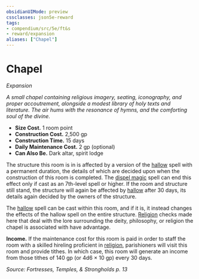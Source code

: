 ```yaml
---
obsidianUIMode: preview
cssclasses: json5e-reward
tags:
- compendium/src/5e/ft&s
- reward/expansion
aliases: ["Chapel"]
---
```

# Chapel
*Expansion*  

*A small chapel containing religious imagery, seating, iconography, and proper accoutrement, alongside a modest library of holy texts and literature. The air hums with the resonance of hymns, and the comforting soul of the divine.*

- **Size Cost.** 1 room point  
- **Construction Cost.** 2,500 gp  
- **Construction Time.** 15 days  
- **Daily Maintenance Cost.** 2 gp (optional)  
- **Can Also Be.** Dark altar, spirit lodge  

The structure this room is in is affected by a version of the [hallow](2-Mechanics/CLI/spells/hallow.md) spell with a permanent duration, the details of which are decided upon when the construction of this room is completed. The [dispel magic](2-Mechanics/CLI/spells/dispel-magic.md) spell can end this effect only if cast as an 7th-level spell or higher. If the room and structure still stand, the structure will again be affected by [hallow](2-Mechanics/CLI/spells/hallow.md) after 30 days, its details again decided by the owners of the structure.

The [hallow](2-Mechanics/CLI/spells/hallow.md) spell can be cast within this room, and if it is, it instead changes the effects of the hallow spell on the entire structure. [Religion](2-Mechanics/CLI/rules/skills.md#Religion) checks made here that deal with the lore surrounding the deity, philosophy, or religion the chapel is associated with have advantage.

**Income.**  If the maintenance cost for this room is paid in order to staff the room with a skilled hireling proficient in [religion](2-Mechanics/CLI/rules/skills.md#religion), parishioners will visit this room and provide tithes. In which case, this room will generate an income from those tithes of 140 gp (or 4d6 × 10 gp) every 30 days.

*Source: Fortresses, Temples, & Strongholds p. 13*